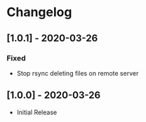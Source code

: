 # Changelog

## [1.0.1] - 2020-03-26
### Fixed
- Stop rsync deleting files on remote server

## [1.0.0] - 2020-03-26
- Initial Release
